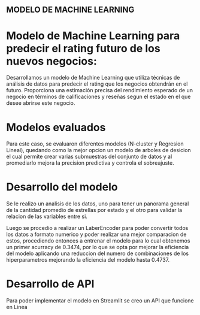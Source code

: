 ## MODELO DE MACHINE LEARNING

# Modelo de Machine Learning para predecir el rating futuro de los nuevos negocios: 
Desarrollamos un modelo de Machine Learning que utiliza técnicas de análisis de datos para predecir el rating que los negocios obtendrán en el futuro. Proporciona una estimación precisa del rendimiento esperado de un negocio en términos de calificaciones y reseñas segun el estado en el que desee abrirse este negocio.

# Modelos evaluados
Para este caso, se evaluaron diferentes modelos (N-cluster y Regresion Lineal), quedando como la mejor opcion un modelo de arboles de desicion el cual permite crear varias submuestras del conjunto de datos y al promediarlo mejora la precision predictiva y controla el sobreajuste.

# Desarrollo del modelo
Se le realizo un analisis de los datos, uno para tener un panorama general de la cantidad promedio de estrellas por estado y el otro para validar la relacion de las variables entre si.

Luego se procedio a realizar un LaberEncoder para poder convertir todos los datos a formato numerico y poder realizar una mejor comparacion de estos, procediendo entonces a entrenar el modelo para lo cual obtenemos un primer acurracy de 0.3474, por lo que se opta por mejorar la eficiencia del modelo aplicando una reduccion del numero de combinaciones de los hiperparametros mejorando la eficiencia del modelo hasta 0.4737.

# Desarrollo de API
Para poder implementar el modelo en Streamlit se creo un API que funcione en Linea